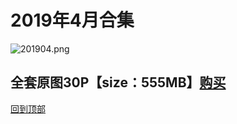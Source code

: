 # 2019年4月合集
![201904.png](https://www.nsaimg.com/2020/04/02/5e85ad355808a.png)
## 全套原图30P【size：555MB】[购买]()<br>
[回到顶部](#readme)

